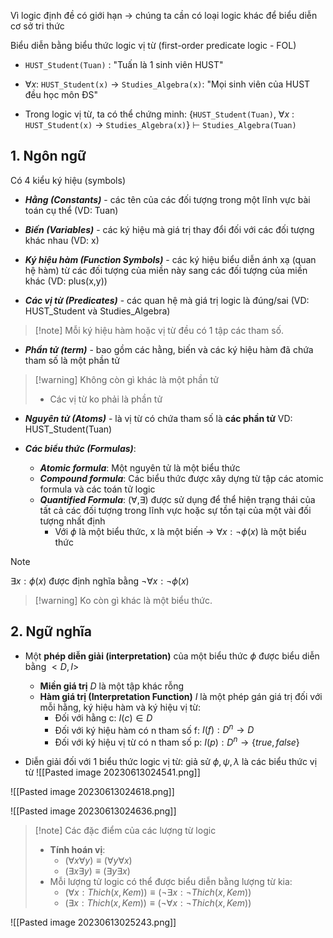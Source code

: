 Vì logic định đề có giới hạn -> chúng ta cần có loại logic khác để biểu diễn cơ sở tri thức

Biểu diễn bằng biểu thức logic vị từ (first-order predicate logic - FOL)
* `HUST_Student(Tuan)` : "Tuấn là 1 sinh viên HUST"
* $\forall x$: `HUST_Student(x)` -> `Studies_Algebra(x)`: "Mọi sinh viên của HUST đều học môn ĐS"

* Trong logic vị từ, ta có thể chứng minh:
{`HUST_Student(Tuan)`, $\forall x$ : `HUST_Student(x)` -> `Studies_Algebra(x)`} $\vdash$ `Studies_Algebra(Tuan)`

## 1. Ngôn ngữ 
Có 4 kiểu ký hiệu (symbols)
* ***Hằng (Constants)*** - các tên của các đối tượng trong một lĩnh vực bài toán cụ thể (VD: Tuan)

* ***Biến (Variables)*** - các ký hiệu mà giá trị thay đổi đối với các đối tượng khác nhau (VD: x)

* ***Ký hiệu hàm (Function Symbols)*** - các ký hiệu biểu diễn ánh xạ (quan hệ hàm) từ các đối tượng của miền này sang các đối tượng của miền khác (VD: plus(x,y))

* ***Các vị từ (Predicates)*** - các quan hệ mà giá trị logic là đúng/sai (VD: HUST_Student và Studies_Algebra)

> [!note] Mỗi ký hiệu hàm hoặc vị từ đều có 1 tập các tham số.

* ***Phần tử (term)*** - bao gồm các hằng, biến và các ký hiệu hàm đã chứa tham số là một phần tử

> [!warning] Không còn gì khác là một phần tử
> * Các vị từ ko phải là phần tử

* ***Nguyên tử (Atoms)*** - là vị từ có chứa tham số là **các phần tử**
VD: HUST_Student(Tuan)

* ***Các biểu thức (Formulas)***:
	* ***Atomic formula***: Một nguyên tử là một biểu thức
	* ***Compound formula***: Các biểu thức được xây dựng từ tập các atomic formula và các toán tử logic
	* ***Quantified Formula***: $(\forall, \exists)$ được sử dụng để thể hiện trạng thái của tất cả các đối tượng trong lĩnh vực hoặc sự tồn tại của một vài đối tượng nhất định
		* Với $\phi$ là một biểu thức, x là một biến -> $\forall x: \neg\phi(x)$ là một biểu thức

> [!note]
> $\exists x: \phi(x)$ được định nghĩa bằng $\neg \forall x: \neg \phi(x)$ 

> [!warning] Ko còn gì khác là một biểu thức.

## 2. Ngữ nghĩa
* Một **phép diễn giải (interpretation)** của một biểu thức $\phi$ được biểu diễn bằng $<D,I>$
	* **Miền giá trị** $D$ là một tập khác rỗng
	* **Hàm giá trị (Interpretation Function)** $I$ là một phép gán giá trị đối với mỗi hằng, ký hiệu hàm và ký hiệu vị từ:
		* Đối với hằng c: $I(c) \in D$
		* Đối với ký hiệu hàm có n tham số f: $I(f): D^n \rightarrow D$
		* Đối với ký hiệu vị từ có n tham số p: $I(p): D^n \rightarrow \{true,false\}$

* Diễn giải đối với 1 biểu thức logic vị từ: giả sử $\phi, \psi, \lambda$ là các biểu thức vị từ
![[Pasted image 20230613024541.png]]

![[Pasted image 20230613024618.png]]

![[Pasted image 20230613024636.png]]

> [!note] Các đặc điểm của các lượng từ logic
> * **Tính hoán vị**:
> 	* $(\forall x \forall y) \equiv (\forall y \forall x)$
> 	* $(\exists x \exists y) \equiv (\exists y \exists x)$
> * Mỗi lượng tử logic  có thể được biểu diễn bằng lượng từ kia:
> 	* $(\forall x : Thich(x, Kem)) \equiv (\neg \exists x: \neg Thich(x,Kem))$ 
> 	* $(\exists x: Thich(x,Kem)) \equiv (\neg \forall x: \neg Thich(x, Kem))$

![[Pasted image 20230613025243.png]]

